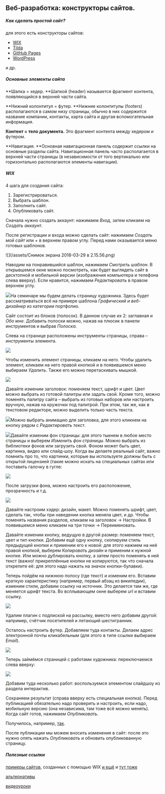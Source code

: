 ## Веб-разработка: конструкторы сайтов.

##### Как сделать простой сайт?

для этого есть конструкторы сайтов:

* [WIX](https://ru.wix.com/)
* [Tilda](https://tilda.cc/ru/)
* [GitHub Pages](https://pages.github.com/)
* [WordPress](https://wordpress.com/create/)

и др.

##### Основные элементы сайта

**Шапка = хедер. **Шапкой \(header\) называется фрагмент контента, появляющийся в верхней части сайта.

**Нижний колонтитул = футер. **Нижние колонтитулы \(footers\) располагаются в самом низу страницы, обычно в них содержится название компании, контакты, карта сайта и другая вспомогательная информация.

**Контент = тело документа.** Это фрагмент контента между хедером и футером.

**Навигация. **Основная навигационная панель содержит ссылки на основные разделы сайта. Навигационная панель часто располагается в верхней части страницы \(в независимости от того вертикально или горизонтально располагаются элементы навигации\).

##### WIX

4 шага для создания сайта:

1. Зарегистрироваться.
2. Выбрать шаблон.
3. Заполнить сайт.
4. Опубликовать сайт.

Сначала нужно создать аккаунт: нажимаем _Вход_, затем кликаем на _Создать аккаунт_.

После регистрации и входа можно сделать сайт: нажимаем _Создать мой сайт_ или + в верхнем правом углу. Перед нами оказывается меню готовых шаблонов.

![](/assets/Снимок экрана 2018-03-29 в 2.15.56.png)

Наводим на понравившийся шаблон, нажимаем _Смотреть шаблон_. В открывшемся окне можно посмотреть, как будет выглядеть сайт в десктопной и мобильной версии \(изображения компьютера и телефона слева вверху\). Если нравится, нажимаем _Редактировать_ в правом верхнем углу.

![](/assets/uojimport.png)На семинаре мы будем делать страницу художника. Здесь будет рассматриваться всё на примере шаблона _Графический и веб-дизайнер_ из категории портфолио.

Сайт состоит из блоков \(полосок\). В данном случае их 2: заглавная и _Обо мне_. Добавить полоски можно, нажав на плюсик в панели инструментов и выбрав _Полоска_.

Слева на странице расположены инструменты страницы, справа – инструменты элемента.

![](/assets/gkmimport.png)

Чтобы изменить элемент страницы, кликаем на него. Чтобы удалить элемент, кликаем на него правой кнопкой и в появившемся меню выбираем _Удалить_. Также его можно перетаскивать мышкой.

![](/assets/pyjkimport.png)

Давайте изменим заголовок: поменяем текст, шрифт и цвет. Цвет можно выбрать из готовой палитры или задать свой. Кроме того, можно поменять палитру сайта – выбрать из готовых наборов или настроить вручную, нажав на кружочки под палитрой. При этом, так же, как в текстовом редакторе, можно выделить только часть текста.

![](/assets/hgkjimport.png)Можно выбрать анимацию для заголовка, для этого кликнем на кнопку рядом с _Редактировать текст_.

![](/assets/poiukimport.png)Давайте изменим фон страницы: для этого тыкнем в любое место страницы и выберем _Изменить фон страницы_. Можно выбрать из библиотеки фонов или загрузить свой. Фоном может быть цвет, картинка, видео или слайд-шоу. Когда вы делаете реальный сайт, важно помнить про то, что картинки, которые вы используете должны быть с открытой лицензией \(такие можно искать на специальных сайтах или поставить галочку в гугле:

![](/assets/oiuykimport.png)

После загрузки фона, можно настроить его расположение, прозрачность и т.д.

![](/assets/oiykimport.png)

Давайте настроим хэдер: дизайн, макет. Можно поменять шрифт, цвет, сделать так, чтобы при наведении кнопка меняла цвет, и др. Чтобы поменять названия разделов, кликаем на заголовок → Настройки. В появившемся меню кликаем на три точки → Переименовать.

Давайте изменим кнопку, ведущую в другой размер: поменяем текст, цвет и тип кнопки. Добавим ещё одну кнопку, скопируем стиль предыдущей кнопки и применим его к новой: для этого нажмем на неё правой кнопкой, выберем _Копировать дизайн_ и применим к нужной кнопке. Или можно дублировать кнопку, а затем просто поменять в ней текст \(важно! прикреплённые кнопки не копируются, так что сначала открепите её: для этого надо нажать на значок кнопки-булавки\).

Теперь пойдём на нижнюю полосу \(где текст\) и изменим его. Вставим краткую характеристику \(например, первый абзац из википедии\), изменим стили, добавим ссылку на источник. Это делается там же, где меняется шрифт текста. Во всплывающем окне выберем _url_ и вставим ссылку.

![](/assets/oiukimport.png)

Удалим плагин с подпиской на рассылку, вместо него добавим другой: например, счётчик посетителей и летающий шестигранник.

Осталось настроить футер. Добавляем туда контакты. Делаем адрес электронной почты кликабельным \(для этого в типе ссылки выбираем _Email_\).

![](/assets/ppoeimport.png)

Теперь займёмся страницей с работами художника: переключаемся слева вверху:

![](/assets/pooimport.png)

Добавим туда несколько работ: воспользуемся элементом слайдшоу из раздела интерактив.

Сохраняем результат \(справа вверху есть специальная кнопка\). Перед публикацией обязательно надо проверить и настроить, если надо, мобильную версию \(она независима, там тоже всё можно менять\). Когда сайт готов, нажимаем _Опубликовать_.

Получилось, например, [так](https://belkaliza.wixsite.com/cheshire).

После публикации мы можем вносить изменения в сайт: после это нужно опять нажать _Опубликовать_ и обновить опубликованную страницу.

##### Полезные ссылки

[примеры сайтов](https://winningwp.com/examples-of-websites-using-wix/), созданных с помощью WIX [и ещё](https://superbwebsitebuilders.com/wix-active-website-examples/) и [тут тоже](https://ru.wix.com/explore/websites)

[альтернативы](http://www.buildthis.io/a/awesome-platforms-for-building-your-own-website/)

[видеоуроки](https://www.youtube.com/channel/UCm9VYDcIJEqwxlnK3bxhT9w/videos)

